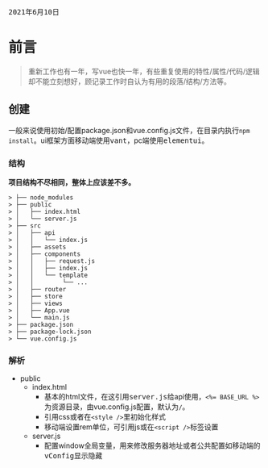 <kbd> 2021年6月10日 </kbd>  
  
# 前言  
  
> 重新工作也有一年，写vue也快一年，有些重复使用的特性/属性/代码/逻辑却不能立刻想好，顾记录工作时自认为有用的段落/结构/方法等。  
  
## 创建  
  
一般来说使用初始/配置package.json和vue.config.js文件，在目录内执行`npm install`。ui框架方面移动端使用<kbd>vant</kbd>，pc端使用<kbd>elementui</kbd>。  
  
### 结构  
  
__项目结构不尽相同，整体上应该差不多。__  
  
```
> ├── node_modules  
> ├── public  
> │   ├── index.html  
> │   └── server.js  
> ├── src  
> │   ├── api  
> │   │   └── index.js  
> │   ├── assets  
> │   ├── components  
> │   │   ├── request.js  
> │   │   ├── index.js  
> │   │   └── template  
> │   │        └── ...  
> │   ├── router  
> │   ├── store  
> │   ├── views  
> │   ├── App.vue  
> │   └── main.js  
> ├── package.json  
> ├── package-lock.json  
> └── vue.config.js  
```

[node_modules]: 依赖文件夹，由npm下载。如果没有修改只要存在本地，不用上传服务器
[index.html]: 入口文件，可以在这里引用js或初始化css
[server.js]: 用来配置服务器域名，方便修改生产或开发环境地址
[index.js]: 全局配置接口地址
[assets]: 资源文件夹
[request.js]: 封装axios
[index.js]: 公共js
[template]: 各组件文件（夹）
[router]: 路由
[store]: vuex
[views]: 项目文件
[App.vue]: vue入口文件，在这里处理路由缓存、储存全局参数等
[main.js]: 初始化文件，全局依赖引用、配置
[package.json]: 项目包管理和配置
[vue.config.js]: vue配置文件
  
### 解析
- public
    - index.html
        - 基本的html文件，在这引用<kbd>server.js</kbd>给api使用，`<%= BASE_URL %>`为资源目录，由vue.config.js配置，默认为`/`。
        - 引用css或者在`<style />`里初始化样式
        - 移动端设置rem单位，可引用js或在`<script />`标签设置
    - server.js
        - 配置window全局变量，用来修改服务器地址或者公共配置如移动端的<kbd>vConfig</kbd>显示隐藏


